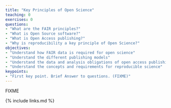 ```yaml
---
title: "Key Principles of Open Science"
teaching: 0
exercises: 0
questions:
- "What are the FAIR principles?"
- "What is Open Source software?"
- "What is Open Access publishing?"
- "Why is reproducibility a key principle of Open Science?"
objectives:
- "Understand how FAIR data is required for open science"
- "Understand the different publishing models"
- "Understand the data and analysis obligations of open access publishing"
- "Understand the concepts and requirements for reproducible science"
keypoints:
- "First key point. Brief Answer to questions. (FIXME)"
---
```

FIXME

{% include links.md %}
